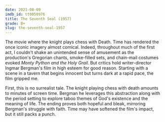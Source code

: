```yaml
---
date: 2021-08-09
imdb_id: tt0050976
title: The Seventh Seal (1957)
grade: B+
slug: the-seventh-seal-1957
---
```


The movie where the knight plays chess with Death. Time has rendered the once iconic imagery almost comical. Indeed, throughout much of the first act, I couldn't shake an unintended sense of amusement as the production's Gregorian chants, smoke-filled sets, and chain-mail costumes evoked <span data-imdb-id="tt0071853">_Monty Python and the Holy Grail_</span>. But critics hold writer-director Ingmar Bergman's film in high esteem for good reason. Starting with a scene in a tavern that begins innocent but turns dark at a rapid pace, the film gripped me.

<!-- end -->

First, this is no surrealist tale. The knight playing chess with death amounts to minutes of screen time. Bergman he leverages this abstraction along with the period setting to explore taboo themes of God's existence and the meaning of life. The ending proves both hopeful and bleak, mirroring Bergman's struggle with faith. Time may have softened the film's impact, but it still packs a punch.
